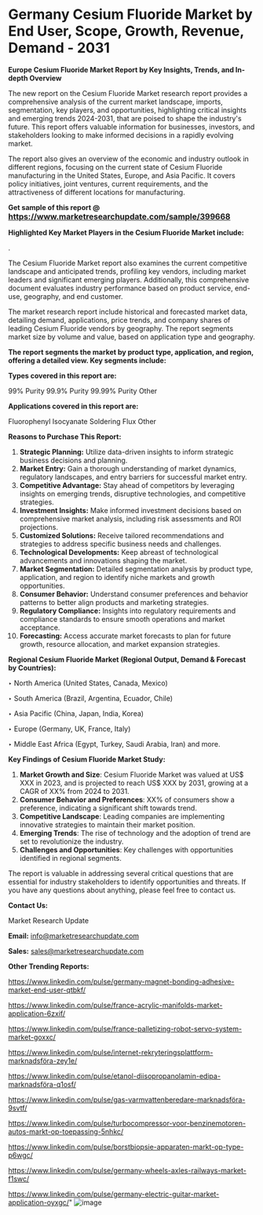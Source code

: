 # Germany Cesium Fluoride Market by End User, Scope, Growth, Revenue, Demand - 2031

<strong>Europe Cesium Fluoride Market Report by Key Insights, Trends, and In-depth Overview</strong>

The new report on the Cesium Fluoride Market research report provides a comprehensive analysis of the current market landscape, imports, segmentation, key players, and opportunities, highlighting critical insights and emerging trends 2024-2031,</strong> that are poised to shape the industry's future. This report offers valuable information for businesses, investors, and stakeholders looking to make informed decisions in a rapidly evolving market.

The report also gives an overview of the economic and industry outlook in different regions, focusing on the current state of Cesium Fluoride manufacturing in the United States, Europe, and Asia Pacific. It covers policy initiatives, joint ventures, current requirements, and the attractiveness of different locations for manufacturing.

<strong>Get sample of this report @ <a href=https://www.marketresearchupdate.com/sample/399668><font size=3 color=#0000ff>https://www.marketresearchupdate.com/sample/399668</font></a></strong>

<strong>Highlighted Key Market Players in the Cesium Fluoride Market include:</strong>

.

The Cesium Fluoride Market report also examines the current competitive landscape and anticipated trends, profiling key vendors, including market leaders and significant emerging players. Additionally, this comprehensive document evaluates industry performance based on product service, end-use, geography, and end customer.

The market research report include historical and forecasted market data, detailing demand, applications, price trends, and company shares of leading Cesium Fluoride vendors by geography. The report segments market size by volume and value, based on application type and geography.

<strong>The report segments the market by product type, application, and region, offering a detailed view. Key segments include:</strong>

<strong>Types covered in this report are:</strong>

99% Purity
99.9% Purity
99.99% Purity
Other

<strong>Applications covered in this report are:</strong>

Fluorophenyl Isocyanate
Soldering Flux
Other

<strong>Reasons to Purchase This Report:</strong>
<ol>
  <li><strong>Strategic Planning:</strong> Utilize data-driven insights to inform strategic business decisions and planning.</li>
  <li><strong>Market Entry:</strong> Gain a thorough understanding of market dynamics, regulatory landscapes, and entry barriers for successful market entry.</li>
  <li><strong>Competitive Advantage:</strong> Stay ahead of competitors by leveraging insights on emerging trends, disruptive technologies, and competitive strategies.</li>
  <li><strong>Investment Insights:</strong> Make informed investment decisions based on comprehensive market analysis, including risk assessments and ROI projections.</li>
  <li><strong>Customized Solutions:</strong> Receive tailored recommendations and strategies to address specific business needs and challenges.</li>
  <li><strong>Technological Developments:</strong> Keep abreast of technological advancements and innovations shaping the market.</li>
  <li><strong>Market Segmentation:</strong> Detailed segmentation analysis by product type, application, and region to identify niche markets and growth opportunities.</li>
  <li><strong>Consumer Behavior:</strong> Understand consumer preferences and behavior patterns to better align products and marketing strategies.</li>
  <li><strong>Regulatory Compliance:</strong> Insights into regulatory requirements and compliance standards to ensure smooth operations and market acceptance.</li>
  <li><strong>Forecasting:</strong> Access accurate market forecasts to plan for future growth, resource allocation, and market expansion strategies.</li>
</ol>

<strong>Regional Cesium Fluoride Market (Regional Output, Demand &amp; Forecast by Countries):</strong>

‣ North America (United States, Canada, Mexico)

‣ South America (Brazil, Argentina, Ecuador, Chile)

‣ Asia Pacific (China, Japan, India, Korea)

‣ Europe (Germany, UK, France, Italy)

‣ Middle East Africa (Egypt, Turkey, Saudi Arabia, Iran) and more.

<strong>Key Findings of Cesium Fluoride Market Study:</strong>
<ol>
  <li><strong>Market Growth and Size</strong>: Cesium Fluoride Market was valued at US$ XXX in 2023, and is projected to reach US$ XXX by 2031, growing at a CAGR of XX% from 2024 to 2031.</li>
  <li><strong>Consumer Behavior and Preferences</strong>: XX% of consumers show a preference, indicating a significant shift towards trend.</li>
  <li><strong>Competitive Landscape</strong>: Leading companies are implementing innovative strategies to maintain their market position.</li>
  <li><strong>Emerging Trends</strong>: The rise of technology and the adoption of trend are set to revolutionize the industry.</li>
  <li><strong>Challenges and Opportunities</strong>: Key challenges with opportunities identified in regional segments.</li>
</ol>

The report is valuable in addressing several critical questions that are essential for industry stakeholders to identify opportunities and threats. If you have any questions about anything, please feel free to contact us.

<strong>Contact Us:</strong>

Market Research Update

<strong>Email:</strong> info@marketresearchupdate.com

<strong>Sales:</strong> sales@marketresearchupdate.com

<strong>Other Trending Reports:</strong>

<a href=https://www.linkedin.com/pulse/germany-magnet-bonding-adhesive-market-end-user-qtbkf/>https://www.linkedin.com/pulse/germany-magnet-bonding-adhesive-market-end-user-qtbkf/</a>

<a href=https://www.linkedin.com/pulse/france-acrylic-manifolds-market-application-6zxif/>https://www.linkedin.com/pulse/france-acrylic-manifolds-market-application-6zxif/</a>

<a href=https://www.linkedin.com/pulse/france-palletizing-robot-servo-system-market-goxxc/>https://www.linkedin.com/pulse/france-palletizing-robot-servo-system-market-goxxc/</a>

<a href=https://www.linkedin.com/pulse/internet-rekryteringsplattform-marknadsföra-zey1e/>https://www.linkedin.com/pulse/internet-rekryteringsplattform-marknadsföra-zey1e/</a>

<a href=https://www.linkedin.com/pulse/etanol-diisopropanolamin-edipa-marknadsföra-q1osf/>https://www.linkedin.com/pulse/etanol-diisopropanolamin-edipa-marknadsföra-q1osf/</a>

<a href=https://www.linkedin.com/pulse/gas-varmvattenberedare-marknadsföra-9svtf/>https://www.linkedin.com/pulse/gas-varmvattenberedare-marknadsföra-9svtf/</a>

<a href=https://www.linkedin.com/pulse/turbocompressor-voor-benzinemotoren-autos-markt-op-toepassing-5nhkc/>https://www.linkedin.com/pulse/turbocompressor-voor-benzinemotoren-autos-markt-op-toepassing-5nhkc/</a>

<a href=https://www.linkedin.com/pulse/borstbiopsie-apparaten-markt-op-type-p6wgc/>https://www.linkedin.com/pulse/borstbiopsie-apparaten-markt-op-type-p6wgc/</a>

<a href=https://www.linkedin.com/pulse/germany-wheels-axles-railways-market-f1swc/>https://www.linkedin.com/pulse/germany-wheels-axles-railways-market-f1swc/</a>

<a href=https://www.linkedin.com/pulse/germany-electric-guitar-market-application-oyxgc/>https://www.linkedin.com/pulse/germany-electric-guitar-market-application-oyxgc/</a>"
![image](https://github.com/user-attachments/assets/b3ab8b83-6e14-478d-ab58-fd1bc5079abd)
